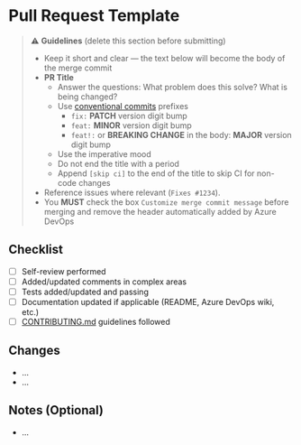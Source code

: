 # Pull Request Template

> ⚠️ **Guidelines** (delete this section before submitting)
>
> - Keep it short and clear — the text below will become the body of the merge commit
> - **PR Title**
>   - Answer the questions: What problem does this solve? What is being changed?
>   - Use [conventional commits](https://www.conventionalcommits.org/) prefixes
>     - `fix:` **PATCH** version digit bump
>     - `feat:` **MINOR** version digit bump
>     - `feat!:` or **BREAKING CHANGE** in the body: **MAJOR** version digit bump
>   - Use the imperative mood
>   - Do not end the title with a period
>   - Append `[skip ci]` to the end of the title to skip CI for non-code changes
> - Reference issues where relevant (`Fixes #1234`).
> - You **MUST** check the box `Customize merge commit message` before merging and remove the header automatically added by Azure DevOps

## Checklist

- [ ] Self-review performed
- [ ] Added/updated comments in complex areas
- [ ] Tests added/updated and passing
- [ ] Documentation updated if applicable (README, Azure DevOps wiki, etc.)
- [ ] [CONTRIBUTING.md](./CONTRIBUTING.md) guidelines followed

## Changes
<!-- List the key changes in this pull request (short bullet points, 1–2 lines each) -->
- …
- …

## Notes (Optional)
<!-- Anything reviewers should pay extra attention to, or follow-ups to be done later -->
- …
